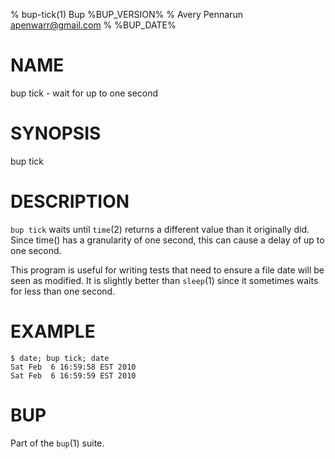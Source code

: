 % bup-tick(1) Bup %BUP_VERSION%
% Avery Pennarun <apenwarr@gmail.com>
% %BUP_DATE%

# NAME

bup tick - wait for up to one second

# SYNOPSIS

bup tick

# DESCRIPTION

`bup tick` waits until `time`(2) returns a different value
than it originally did.  Since time() has a granularity of
one second, this can cause a delay of up to one second.

This program is useful for writing tests that need to
ensure a file date will be seen as modified.  It is
slightly better than `sleep`(1) since it sometimes waits
for less than one second.

# EXAMPLE
    
    $ date; bup tick; date
    Sat Feb  6 16:59:58 EST 2010
    Sat Feb  6 16:59:59 EST 2010
    
# BUP

Part of the `bup`(1) suite.
